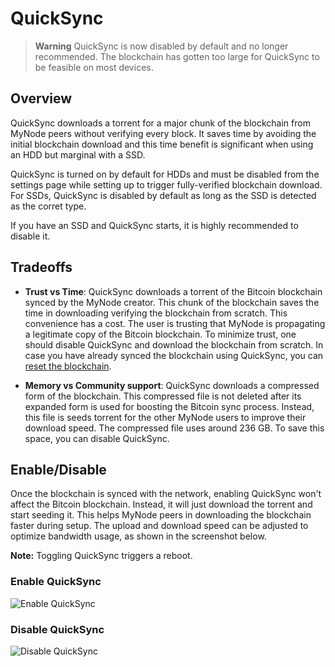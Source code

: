 # QuickSync

> **Warning**
> QuickSync is now disabled by default and no longer recommended. The blockchain has gotten too large for QuickSync to be feasible on most devices.

## Overview
QuickSync downloads a torrent for a major chunk of the blockchain from MyNode peers without verifying every block.
It saves time by avoiding the initial blockchain download and this time benefit is significant when using an HDD but marginal with a SSD.

QuickSync is turned on by default for HDDs and must be disabled from the settings page while setting up to trigger fully-verified blockchain download. For SSDs, QuickSync is disabled by default as long as the SSD is detected as the corret type.

If you have an SSD and QuickSync starts, it is highly recommended to disable it.

## Tradeoffs

- **Trust vs Time**: QuickSync downloads a torrent of the Bitcoin blockchain synced by the MyNode creator. This chunk of the blockchain saves the time in downloading verifying the blockchain from scratch. This convenience has a cost. The user is trusting that MyNode is propagating a legitimate copy of the Bitcoin blockchain. To minimize trust, one should disable QuickSync and download the blockchain from scratch. In case you have already synced the blockchain using QuickSync, you can [reset the blockchain](/bitcoin/troubleshoot.html#reset-blockchain).

- **Memory vs Community support**: QuickSync downloads a compressed form of the blockchain. This compressed file is not deleted after its expanded form is used for boosting the Bitcoin sync process. Instead, this file is seeds torrent for the other MyNode users to improve their download speed. The compressed file uses around 236 GB. To save this space, you can disable QuickSync.

<!-- attach a table of expected times -->

## Enable/Disable

Once the blockchain is synced with the network, enabling QuickSync won't affect the Bitcoin blockchain. Instead, it will just download the torrent and start seeding it. This helps MyNode peers in downloading the blockchain faster during setup. The upload and download speed can be adjusted to optimize bandwidth usage, as shown in the screenshot below.

**Note:** Toggling QuickSync triggers a reboot.

### Enable QuickSync

![Enable QuickSync](/images/bitcoin/quicksync-enable.png)

### Disable QuickSync

![Disable QuickSync](/images/bitcoin/quicksync-disable.png)

